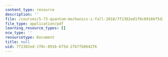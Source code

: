 ```yaml
---
content_type: resource
description: ''
file: /courses/5-73-quantum-mechanics-i-fall-2018/7f2302ed1f0c89166f5d27b7fb0642f6_MIT5_73F18_Lec30.pdf
file_type: application/pdf
learning_resource_types: []
ocw_type: ''
resourcetype: Document
title: null
uid: 7f2302ed-1f0c-8916-6f5d-27b7fb0642f6
---
```

